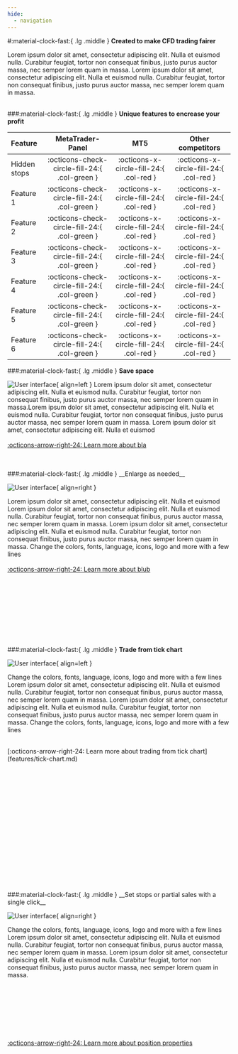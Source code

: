 ```yaml
---
hide:
  - navigation
---
```


#:material-clock-fast:{ .lg .middle } __Created to make CFD trading fairer__

Lorem ipsum dolor sit amet, consectetur adipiscing elit. 
Nulla et euismod nulla. Curabitur feugiat, tortor non consequat finibus, 
justo purus auctor massa, nec semper lorem quam in massa.
Lorem ipsum dolor sit amet, consectetur adipiscing elit. 
Nulla et euismod nulla. Curabitur feugiat, tortor non consequat finibus, 
justo purus auctor massa, nec semper lorem quam in massa.
<br> 
<br> 

###:material-clock-fast:{ .lg .middle } __Unique features to encrease your profit__

| Feature  | MetaTrader-Panel  | MT5  | Other competitors  |
|:-------- |:--------:|:--------:| :--------:|
| Hidden stops | :octicons-check-circle-fill-24:{ .col-green }     | :octicons-x-circle-fill-24:{ .col-red }    | :octicons-x-circle-fill-24:{ .col-red }  |
| Feature 1     | :octicons-check-circle-fill-24:{ .col-green }    | :octicons-x-circle-fill-24:{ .col-red }   | :octicons-x-circle-fill-24:{ .col-red } |
| Feature 2     | :octicons-check-circle-fill-24:{ .col-green }    | :octicons-x-circle-fill-24:{ .col-red }    | :octicons-x-circle-fill-24:{ .col-red } |
| Feature 3     | :octicons-check-circle-fill-24:{ .col-green }    | :octicons-x-circle-fill-24:{ .col-red }    | :octicons-x-circle-fill-24:{ .col-red } |
| Feature 4     | :octicons-check-circle-fill-24:{ .col-green }    | :octicons-x-circle-fill-24:{ .col-red }    | :octicons-x-circle-fill-24:{ .col-red } |
| Feature 5     | :octicons-check-circle-fill-24:{ .col-green }    | :octicons-x-circle-fill-24:{ .col-red }    | :octicons-x-circle-fill-24:{ .col-red } |
| Feature 6     | :octicons-check-circle-fill-24:{ .col-green }    | :octicons-x-circle-fill-24:{ .col-red }    | :octicons-x-circle-fill-24:{ .col-red } |



###:material-clock-fast:{ .lg .middle } __Save space__
	
![User interface](assets/Pic1.jpg){ align=left }
Lorem ipsum dolor sit amet, consectetur adipiscing elit. Nulla et euismod
nulla. Curabitur feugiat, tortor non consequat finibus, justo purus auctor
massa, nec semper lorem quam in massa.Lorem ipsum dolor sit amet, consectetur adipiscing elit. Nulla et euismod
nulla. Curabitur feugiat, tortor non consequat finibus, justo purus auctor
massa, nec semper lorem quam in massa.
Lorem ipsum dolor sit amet, consectetur adipiscing elit. Nulla et euismod
<br> 
<br> 
[:octicons-arrow-right-24: Learn more about bla](features/tick-chart.md)
   
<br>
<br>
###:material-clock-fast:{ .lg .middle } __Enlarge as needed__
	
![User interface](assets/Pic2.jpg){ align=right }
 
Lorem ipsum dolor sit amet, consectetur adipiscing elit. Nulla et euismod
Lorem ipsum dolor sit amet, consectetur adipiscing elit. Nulla et euismod nulla. Curabitur feugiat, tortor non consequat finibus, 
purus auctor massa, nec semper lorem quam in massa. Lorem ipsum dolor sit amet, consectetur adipiscing elit. 
Nulla et euismod nulla. Curabitur feugiat, tortor non consequat finibus, justo purus auctor massa, nec semper lorem quam in massa.
Change the colors, fonts, language, icons, logo and more with a few lines
<br>
<br>
[:octicons-arrow-right-24: Learn more about blub](features/tick-chart.md)
 
<br>
<br>
<br> 
<br>
<br>
<br>
<br>
<br>

###:material-clock-fast:{ .lg .middle } __Trade from tick chart__	

![User interface](assets/Pic4.jpg){ align=left }
	
Change the colors, fonts, language, icons, logo and more with a few lines
Lorem ipsum dolor sit amet, consectetur adipiscing elit. Nulla et euismod nulla. Curabitur feugiat, tortor non consequat finibus, 
purus auctor massa, nec semper lorem quam in massa. Lorem ipsum dolor sit amet, consectetur adipiscing elit. 
Nulla et euismod nulla. Curabitur feugiat, tortor non consequat finibus, justo purus auctor massa, nec semper lorem quam in massa.
Change the colors, fonts, language, icons, logo and more with a few lines
 
<br> 
[:octicons-arrow-right-24: Learn more about trading from tick chart](features/tick-chart.md)
<br>
<br>
<br>
<br>
<br>
<br>
<br>
<br>
<br>
<br>
<br>
<br>
<br>
<br>
<br>
<br>
<br>
<br>
###:material-clock-fast:{ .lg .middle } __Set stops or partial sales with a single click__	

![User interface](assets/Pic3.jpg){ align=right }
	
Change the colors, fonts, language, icons, logo and more with a few lines
Lorem ipsum dolor sit amet, consectetur adipiscing elit. Nulla et euismod nulla. Curabitur feugiat, tortor non consequat finibus, 
purus auctor massa, nec semper lorem quam in massa. Lorem ipsum dolor sit amet, consectetur adipiscing elit. 
Nulla et euismod nulla. Curabitur feugiat, tortor non consequat finibus, justo purus auctor massa, nec semper lorem quam in massa.
<br>
<br>
<br>
<br>
<br>
<br>
<br>
<br>
<br>
[:octicons-arrow-right-24: Learn more about position properties](features/position-props.md)
<br>
<br>
<br>
<br>
<br>
<br>
<br>
<br>
<br>
<br>
